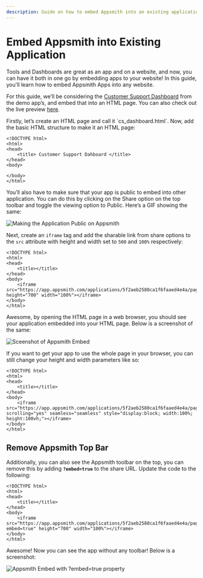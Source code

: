 ```yaml
---
description: Guide on how to embed Appsmith into an existing application
---
```


# Embed Appsmith into Existing Application

Tools and Dashboards are great as an app and on a website, and now, you can have it both in one go by embedding apps to your website! In this guide, you'll learn how to embed Appsmith Apps into any website.

For this guide, we’ll be considering the [Customer Support Dashboard](https://app.appsmith.com/applications/5f2aeb2580ca1f6faaed4e4a/pages/5f2d61b580ca1f6faaed4e79) from the demo app’s, and embed that into an HTML page. You can also check out the live preview [here](https://appsmith-embed.netlify.app/).

Firstly, let’s create an HTML page and call it \`cs\_dashboard.html\`. Now, add the basic HTML structure to make it an HTML page:

```markup
<!DOCTYPE html>
<html>
<head>
    <title> Customer Support Dahboard </title>
</head>
<body>

</body>
</html>
```

You’ll also have to make sure that your app is public to embed into other application. You can do this by clicking on the Share option on the top toolbar and toggle the viewing option to Public. Here’s a GIF showing the same:

![Making the Application Public on Appsmith](https://lh3.googleusercontent.com/qpfBY24qpHXf_21sq52dNAXR52axc260x_ZFClh2fb8zUuEeM3Cd9fbKeLslK4jUXb4KTYucJXB92AxAOkHwKpj0ke15OJ5EH8EXHoN2bmtz5loZHmQ9ofvcCGEdsYyDVJQ04SUg)

Next, create an `iframe` tag and add the sharable link from share options to the `src` attribute with height and width set to `500` and `100%` respectively:

```markup
<!DOCTYPE html>
<html>
<head>
    <title></title>
</head>
<body>
    <iframe src="https://app.appsmith.com/applications/5f2aeb2580ca1f6faaed4e4a/pages/5f2d61b580ca1f6faaed4e79" height="700" width="100%"></iframe>
</body>
</html>
```

Awesome, by opening the HTML page in a web browser, you should see your application embedded into your HTML page. Below is a screenshot of the same:

![Sceenshot of Appsmith Embed](https://lh5.googleusercontent.com/cky5Ayi-RETeeZ10cPZOo0b73dIfBi_z9f1dwvhfj1-FOOfpkcdprLZvf2Dm_j8POy5AOAnd_SK4SKEbWz67BK78vUY57EbB0Dh9Nby2MmNPjcHyRwpKqaxWPYs8cYM9D8A0twiY)

If you want to get your app to use the whole page in your browser, you can still change your height and width parameters like so:

```markup
<!DOCTYPE html>
<html>
<head>
    <title></title>
</head>
<body>
    <iframe src="https://app.appsmith.com/applications/5f2aeb2580ca1f6faaed4e4a/pages/5f2d61b580ca1f6faaed4e79"frameborder="0" scrolling="yes" seamless="seamless" style="display:block; width:100%; height:100vh;"></iframe>
</body>
</html>
```

## Remove Appsmith Top Bar

Additionally, you can also see the Appsmith toolbar on the top, you can remove this by adding **`?embed=true`** to the share URL. Update the code to the following:

```markup
<!DOCTYPE html>
<html>
<head>
    <title></title>
</head>
<body>
    <iframe src="https://app.appsmith.com/applications/5f2aeb2580ca1f6faaed4e4a/pages/5f2d61b580ca1f6faaed4e79?embed=true" height="700" width="100%"></iframe>
</body>
</html>
```

Awesome! Now you can see the app without any toolbar! Below is a screenshot:

![Appsmith Embed with ?embed=true property](https://lh6.googleusercontent.com/_-JxziLtFfJXfpxLURSBGuRTrdYRsYnMBcyK7eZoJzaKyFcts81swlqHK1dwGk6c90Otl2x5PCVmeTHDq2RwmGp6b0WA85zw2LHapvhtlhNWKesMIM7BsyM9QcdPUe-F3nrmLMuQ)


